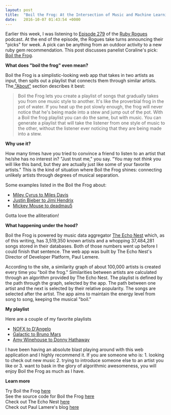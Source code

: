 ```yaml
---
layout: post
title:  "Boil the Frog: At the Intersection of Music and Machine Learning"
date:   2016-10-07 01:43:54 +0000
---
```



Earlier this week, I was listening to [Episode 279](https://devchat.tv/ruby-rogues/279-rr-vets-who-code-with-jerome-hardaway) of the [Ruby Rogues](https://devchat.tv/ruby-rogues) podcast. At the end of the episode, the Rogues take turns announcing their "picks" for week. A pick can be anything from an outdoor activity to a new ruby gem recommendation. This post discusses panelist Coraline's pick: [Boil the Frog](http://static.echonest.com/BoilTheFrog/). 

**What does "boil the frog" even mean?**

Boil the Frog is a simplistic-looking web app that takes in two artists as input, then spits out a playlist that connects them through similar artists. The[ "About"](http://static.echonest.com/BoilTheFrog/) section describes it best:

> Boil the Frog lets you create a playlist of songs that gradually takes you from one music style to another. It's like the proverbial frog in the pot of water. If you heat up the pot slowly enough, the frog will never notice that he's being made into a stew and jump out of the pot. With a Boil the frog playlist you can do the same, but with music. You can generate a playlist that will take the listener from one style of music to the other, without the listener ever noticing that they are being made into a stew.

**Why use it?**

How many times have you tried to convince a friend to listen to an artist that he/she has no interest in? "Just trust me," you say. "You may not *think* you will like this band, but they are actually just like some of your favorite artists." This is the kind of situation where Boil the Frog shines: connecting unlikely artists through degrees of musical separation. 

Some examples listed in the Boil the Frog about:

* [Miley Cyrus to Miles Davis](http://static.echonest.com/BoilTheFrog/index.html?src=%27miley%20cyrus%27&dest=%27miles%20davis%27)
* [Justin Bieber to Jimi Hendrix](http://static.echonest.com/BoilTheFrog/index.html?src=%27justin%20bieber%27&dest=%27jimi%20hendrix%27)
* [Mickey Mouse to deadmau5](http://static.echonest.com/BoilTheFrog/index.html?src=%27mickey%20mouse%27&dest=%27deadmau5%27)

Gotta love the alliteration!

**What happening under the hood?**

Boil the Frog is powered by music data aggregator [The Echo Nest](http://the.echonest.com/) which, as of this writing, has 3,519,350 known artists and a whopping 37,484,281 songs stored in their databases. Both of those numbers went up before I could finish that sentence. The web app was built by The Echo Nest's Director of Developer Platform, Paul Lemere.

According to the site, a similarity graph of about 100,000 artists is created every time you "boil the frog." Similarities between artists are calculated through an algorithm provided by The Echo Nest.  The playlist is defined by the path through the graph, selected by the app. The path between one artist and the next is selected by their relative popularity. The songs are selected after the artist. The app aims to maintain the energy level from song to song, keeping the musical "boil."

**My playlist**

Here are a couple of my favorite playlists

* [NOFX to D'Angelo](http://static.echonest.com/BoilTheFrog/?src=nofx&dest=dangelo)
* [Galactic to Bruno Mars](http://static.echonest.com/BoilTheFrog/?src=galactic&dest=bruno%20mars)
* [Amy Winehouse to Donny Hathaway](http://static.echonest.com/BoilTheFrog/?src=amy%20winehouse&dest=donny%20hathaway)

I have been having an absolute blast playing around with this web application and I highly recommend it. If you are someone who is: 1. looking to check out new music 2. trying to introduce someone else to an artist you like or 3. want to bask in the glory of algorithmic awesomeness, you will enjoy Boil the Frog as much as I have. 

**Learn more**

Try Boil the Frog [here](http://static.echonest.com/BoilTheFrog/)  
See the source code for Boil the Frog [here](https://github.com/plamere/boilthefrog-spotify-app)  
Check out The Echo Nest [here](http://the.echonest.com/)  
Check out Paul Lamere's blog [here](https://musicmachinery.com/)  


